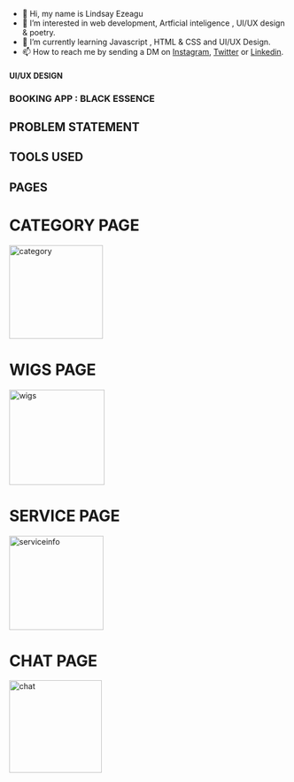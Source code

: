 - 👋 Hi, my name is Lindsay Ezeagu
- 👀 I’m interested in web development, Artficial inteligence , UI/UX design & poetry.
- 🌱 I’m currently learning Javascript , HTML & CSS and UI/UX Design.
- 📫 How to reach me by sending a DM on [Instagram](https://www.instagram.com/lindsay.tech/),
[Twitter]( https://twitter.com/OnlyQuality1) or 
[Linkedin](https://www.linkedin.com/in/lindsayezeagu/).

<!---
LindsayEzeagu/LindsayEzeagu is a ✨ special ✨ repository because its `README.md` (this file) appears on your GitHub profile.
You can click the Preview link to take a look at your changes.
--->

#### UI/UX DESIGN 
### BOOKING APP : BLACK ESSENCE 
## PROBLEM STATEMENT 
## TOOLS USED 

## PAGES
# CATEGORY PAGE 
<img width="169" alt="category" src="https://user-images.githubusercontent.com/93843883/142600254-3b54ee7f-4d55-4160-a7e8-857670e734cc.png">

# WIGS PAGE 
<img width="172" alt="wigs" src="https://user-images.githubusercontent.com/93843883/142599785-451db0b2-2ad9-4ca1-8d8e-174843d9f871.PNG">

# SERVICE PAGE 
<img width="170" alt="serviceinfo" src="https://user-images.githubusercontent.com/93843883/142600218-efd46902-33dd-41de-af8f-2a94063dda30.PNG">

# CHAT PAGE 
<img width="167" alt="chat" src="https://user-images.githubusercontent.com/93843883/142600295-5e44d729-7c94-4607-920b-10a6cfbd10c4.PNG">
